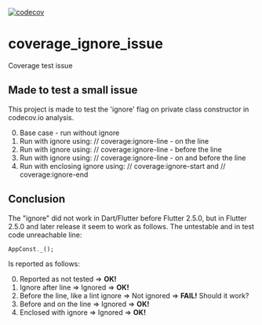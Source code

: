 [![codecov](https://codecov.io/gh/rydmike/coverage_ignore_issue/branch/master/graph/badge.svg?token=6LTgn2GSZT)](https://codecov.io/gh/rydmike/coverage_ignore_issue)

# coverage_ignore_issue

Coverage test issue

## Made to test a small issue 

This project is made to test the 'ignore' flag on private class constructor 
in codecov.io analysis.

0) Base case - run without ignore 
1) Run with ignore using: // coverage:ignore-line - on the line
2) Run with ignore using: // coverage:ignore-line - before the line
3) Run with ignore using: // coverage:ignore-line - on and before the line
4) Run with enclosing ignore using:
   // coverage:ignore-start and // coverage:ignore-end  

## Conclusion

The "ignore" did not work in Dart/Flutter before Flutter 2.5.0, but in
Flutter 2.5.0 and later release it seem to work as follows. 
The untestable and in test code unreachable line:

```dart
AppConst._();
```

Is reported as follows:

0) Reported as not tested => **OK!**
1) Ignore after line => Ignored => **OK!**
2) Before the line, like a lint ignore => Not ignored => **FAIL!**
   Should it work?
3) Before and on the line => Ignored  => **OK!**
4) Enclosed with ignore => Ignored  => **OK!**